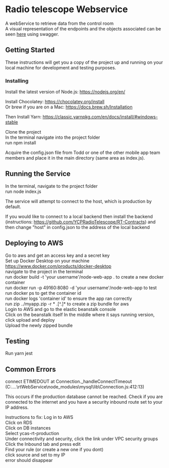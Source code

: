 # Radio telescope Webservice

A  webService to retrieve data from the control room<br/>
A visual representation of the endpoints and the objects associated can be seen [here](http://rtwebservice.us-east-1.elasticbeanstalk.com/api-docs/) using swagger.

## Getting Started

These instructions will get you a copy of the project up and running on your local machine for development and testing purposes.

### Installing

Install the latest version of Node.js: https://nodejs.org/en/

Install Chocolatey: https://chocolatey.org/install<br>
Or brew if you are on a Mac: https://docs.brew.sh/Installation <br>

Then Install Yarn: https://classic.yarnpkg.com/en/docs/install/#windows-stable


Clone the project<br/>
In the terminal navigate into the project folder<br/>
run npm install<br/> 

Acquire the config.json file from Todd or one of the other mobile app team members
and place it in the main directory (same area as index.js).
## Running the Service

In the terminal, navigate to the project folder<br/>
run node index.js

The service will attempt to connect to the host, which is production by default.

If you would like to connect to a local backend then install the backend (instructions: https://github.com/YCPRadioTelescope/RT-Contracts)
 and then change "host" in config.json to the address of the local backend
## Deploying to AWS

Go to aws and get an access key and a secret key<br/>
Set up Docker Desktop on your machine https://www.docker.com/products/docker-desktop<br/>
navigate to the project in the terminal<br/>
run docker build -t 'your username'/node-web-app . to create a new docker container <br/>
run docker run -p 49160:8080 -d 'your username'/node-web-app to test <br/>
run docker ps to get the container id<br/>
run docker logs 'container id' to ensure the app ran correctly<br/>
run  zip ../myapp.zip -r * .[^.]* to create a zip bundle for aws<br/>
Login to AWS and go to the elastic beanstalk console<br/>
Click on the beanstalk itself 
In the middle where it says running version, click upload and deploy<br/>
Upload the newly zipped bundle<br/>


## Testing

Run yarn jest

## Common Errors

connect ETIMEDOUT
    at Connection._handleConnectTimeout (C:\....\rtWebService\node_modules\mysql\lib\Connection.js:412:13)
    
This occurs if the production database cannot be reached.
Check if you are connected to the internet and you have a security inbound route set to your IP address.

Instructions to fix:
Log in to AWS <br/>
Click on RDS <br/>
Click on DB instances <br/>
Select ycas-rt-production <br/>
Under connectivity and security, click the link under VPC security groups <br/>
Click the Inbound tab and press edit<br/>
Find your rule (or create a new one if you dont)<br/>
click source and set to my IP<br/>
error should disappear<br/>

  


